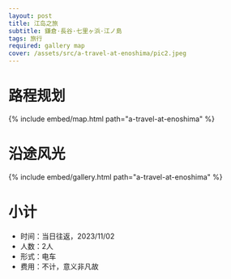```yaml
---
layout: post
title: 江岛之旅
subtitle: 鎌倉·長谷·七里ヶ浜·江ノ島
tags: 旅行
required: gallery map
cover: /assets/src/a-travel-at-enoshima/pic2.jpeg
---
```


# 路程规划

{% include embed/map.html path="a-travel-at-enoshima" %}

# 沿途风光

{% include embed/gallery.html path="a-travel-at-enoshima" %}

# 小计

- 时间：当日往返，2023/11/02
- 人数：2人
- 形式：电车
- 费用：不计，意义非凡故
